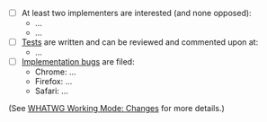 <!--
Thank you for contributing to the XMLHttpRequest Standard! Please describe the change you are making and complete the checklist below if your change is not editorial.
-->

- [ ] At least two implementers are interested (and none opposed):
   * …
   * …
- [ ] [Tests](https://github.com/web-platform-tests/wpt) are written and can be reviewed and commented upon at:
   * …
- [ ] [Implementation bugs](https://github.com/whatwg/meta/blob/master/MAINTAINERS.md#handling-pull-requests) are filed:
   * Chrome: …
   * Firefox: …
   * Safari: …

(See [WHATWG Working Mode: Changes](https://whatwg.org/working-mode#changes) for more details.)
